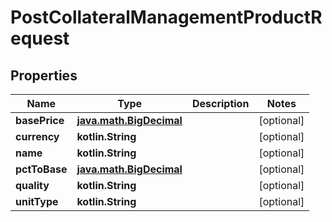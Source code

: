 
# PostCollateralManagementProductRequest

## Properties
| Name | Type | Description | Notes |
| ------------ | ------------- | ------------- | ------------- |
| **basePrice** | [**java.math.BigDecimal**](java.math.BigDecimal.md) |  |  [optional] |
| **currency** | **kotlin.String** |  |  [optional] |
| **name** | **kotlin.String** |  |  [optional] |
| **pctToBase** | [**java.math.BigDecimal**](java.math.BigDecimal.md) |  |  [optional] |
| **quality** | **kotlin.String** |  |  [optional] |
| **unitType** | **kotlin.String** |  |  [optional] |



